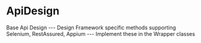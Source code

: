 # ApiDesign
Base Api Design  --- Design Framework specific methods supporting Selenium, RestAssured, Appium --- Implement these in the Wrapper classes

